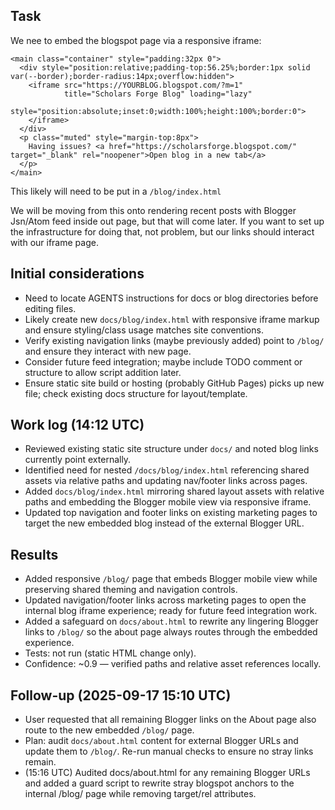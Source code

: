 ## Task
We nee to embed the blogspot page via a responsive iframe:
```
<main class="container" style="padding:32px 0">
  <div style="position:relative;padding-top:56.25%;border:1px solid var(--border);border-radius:14px;overflow:hidden">
    <iframe src="https://YOURBLOG.blogspot.com/?m=1"
            title="Scholars Forge Blog" loading="lazy"
            style="position:absolute;inset:0;width:100%;height:100%;border:0">
    </iframe>
  </div>
  <p class="muted" style="margin-top:8px">
    Having issues? <a href="https://scholarsforge.blogspot.com/" target="_blank" rel="noopener">Open blog in a new tab</a>
  </p>
</main>
```

This likely will need to be put in a `/blog/index.html`

We will be moving from this onto rendering recent posts with Blogger Jsn/Atom feed inside out page, but that will come later. If you want to set up the infrastructure for doing that, not problem, but our links should interact with our iframe page.

## Initial considerations
* Need to locate AGENTS instructions for docs or blog directories before editing files.
* Likely create new `docs/blog/index.html` with responsive iframe markup and ensure styling/class usage matches site conventions.
* Verify existing navigation links (maybe previously added) point to `/blog/` and ensure they interact with new page.
* Consider future feed integration; maybe include TODO comment or structure to allow script addition later.
* Ensure static site build or hosting (probably GitHub Pages) picks up new file; check existing docs structure for layout/template.

## Work log (14:12 UTC)
* Reviewed existing static site structure under `docs/` and noted blog links currently point externally.
* Identified need for nested `/docs/blog/index.html` referencing shared assets via relative paths and updating nav/footer links across pages.
* Added `docs/blog/index.html` mirroring shared layout assets with relative paths and embedding the Blogger mobile view via responsive iframe.
* Updated top navigation and footer links on existing marketing pages to target the new embedded blog instead of the external Blogger URL.

## Results
* Added responsive `/blog/` page that embeds Blogger mobile view while preserving shared theming and navigation controls.
* Updated navigation/footer links across marketing pages to open the internal blog iframe experience; ready for future feed integration work.
* Added a safeguard on `docs/about.html` to rewrite any lingering Blogger links to `/blog/` so the about page always routes through the embedded experience.
* Tests: not run (static HTML change only).
* Confidence: ~0.9 — verified paths and relative asset references locally.
## Follow-up (2025-09-17 15:10 UTC)
* User requested that all remaining Blogger links on the About page also route to the new embedded `/blog/` page.
* Plan: audit `docs/about.html` content for external Blogger URLs and update them to `/blog/`. Re-run manual checks to ensure no stray links remain.
* (15:16 UTC) Audited docs/about.html for any remaining Blogger URLs and added a guard script to rewrite stray blogspot anchors to the internal /blog/ page while removing target/rel attributes.

